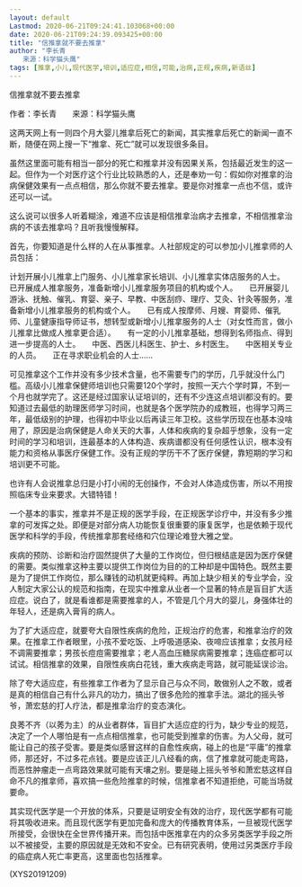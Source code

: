 ```yaml
---
layout: default
Lastmod: 2020-06-21T09:24:41.103068+00:00
date: 2020-06-21T09:24:39.093425+00:00
title: "信推拿就不要去推拿"
author: "李长青
　　来源：科学猫头鹰"
tags: [推拿,小儿,现代医学,培训,适应症,相信,可能,治病,正规,疾病,新语丝]
---
```


信推拿就不要去推拿

作者：李长青　　来源：科学猫头鹰

这两天网上有一则四个月大婴儿推拿后死亡的新闻，其实推拿后死亡的新闻一直不断，随便在网上搜一下“推拿、死亡”就可以发现很多条目。

虽然这里面可能有相当一部分的死亡和推拿并没有因果关系，包括最近发生的这一起。但作为一个对医疗这个行业比较熟悉的人，还是奉劝一句：假如你对推拿的治病保健效果有一点点相信，那么你就不要去推拿。要是你对推拿一点也不信，或许还可以一试。

这么说可以很多人听着糊涂，难道不应该是相信推拿治病才去推拿，不相信推拿治病的不该去推拿吗？且听我慢慢解释。

首先，你要知道是什么样的人在从事推拿。人社部规定的可以参加小儿推拿师的人员包括：

计划开展小儿推拿上门服务、小儿推拿家长培训、小儿推拿实体店服务的人士。　　已开展成人推拿服务，准备新增小儿推拿服务项目的机构或个人。　　已开展婴儿游泳、抚触、催乳、育婴、亲子、早教、中医刮痧、理疗、艾灸、针灸等服务，准备新增小儿推拿服务的机构或个人。　　已有成人按摩师、月嫂、育婴师、催乳师、儿童健康指导师证书，想转型或新增小儿推拿服务的人士（对女性而言，做小儿推拿比做成人推拿更合适）。　　有一定的小儿推拿基础，想得到名师指点、得到进一步提高的人士。　　中医、西医儿科医生、护士、乡村医生。　　中医相关专业的人员。　　正在寻求职业机会的人士……

可见推拿这个工作并没有多少技术含量，也不需要专门的学历，几乎就没什么门槛。高级小儿推拿保健师培训也只需要120个学时，按照一天六个学时算，不到一个月也就学完了。这还是经过国家认证培训的，还有不少连这点培训都没有的。要知道过去最低的助理医师学习时间，也就是各个医学院办的成教班，也得学习两三年，最低级别的护理，也得初中毕业以后再读三年卫校。这些学历现在也基本没啥用了，原因是治病保健是人命关天的大事，人体和疾病的复杂超乎想象，没有一定时间的学习和培训，连最基本的人体构造、疾病谱都没有任何感性认识，根本没有能力和资格从事医疗保健工作。没有正规的学历干不了医疗保健，靠短期的学习和培训更不可能。

也许有人会说推拿总归是小打小闹的无创操作，不会对人体造成伤害，所以不用按照临床专业来要求。大错特错！

一个基本的事实，推拿并不是正规的医学手段，在正规医学诊疗中，并没有多少推拿的可发挥之处。即便是对部分病人功能恢复很重要的康复医学，也是依赖于现代医学和科学的手段，传统推拿那套经络和穴位理论难登大雅之堂。

疾病的预防、诊断和治疗固然提供了大量的工作岗位，但归根结底是因为医疗保健的需要。类似推拿这种主要以提供工作岗位为目的的工种却是中国特色。既然主要是为了提供工作岗位，那么赚钱的动机就更纯粹。再加上缺少相关的专业学会，没人制定大家公认的规范和指南，在现实中推拿从业者一个显著的特点是盲目扩大适应症。说白了，就是看谁都是需要推拿的人，不管是几个月大的婴儿，身强体壮的年轻人，还是病入膏肓的病人。

为了扩大适应症，就要夸大自限性疾病的危险，正规治疗的危害，和推拿治疗的效果。在推拿工作者眼里，小孩不爱吃饭、上呼吸道感染、夜啼应该推拿；女孩月经不调需要推拿；男孩长痘痘需要推拿；老人高血压糖尿病需要推拿；连癌症都可以试试。相信推拿的效果，自限性疾病白花钱，重大疾病走弯路，就可能延误诊治。

除了夸大适应症，有些推拿工作者为了显示自己与众不同，敢做别人之不敢，或者是真的相信自己有什么非凡的功力，搞出了很多危险的推拿手法。湖北的摇头爷爷，萧宏慈的打人疗法，都是推拿治疗的变态演化。

良莠不齐（以莠为主）的从业者群体，盲目扩大适应症的行为，缺少专业的规范，决定了一个人哪怕是有一点点相信推拿，也可能受到推拿的伤害。为人父母，就可能让自己的孩子受害。要是类似感冒这样的自愈性疾病，碰上的也是“平庸”的推拿师，那还好，不过多花点钱。要是应该正儿八经看的病，信了推拿就可能走弯路，而恶性肿瘤走一点弯路效果就可能有天壤之别。要是碰上摇头爷爷和萧宏慈这样自命不凡的推拿师，喜欢搞一些危险推拿的时候，信推拿者不知道拒绝，可能当场就要命。

其实现代医学是一个开放的体系，只要是证明安全有效的治疗，现代医学都有可能将其吸收进来。而且现代医学有更加完备和庞大的传播教育体系，一旦被现代医学所接受，会很快在全世界传播开来。而包括中医推拿在内的众多另类医学手段之所以不被接受，主要的原因就是无效和不安全。已有研究表明，使用过另类医疗手段的癌症病人死亡率更高，这里面也包括推拿。

(XYS20191209)

